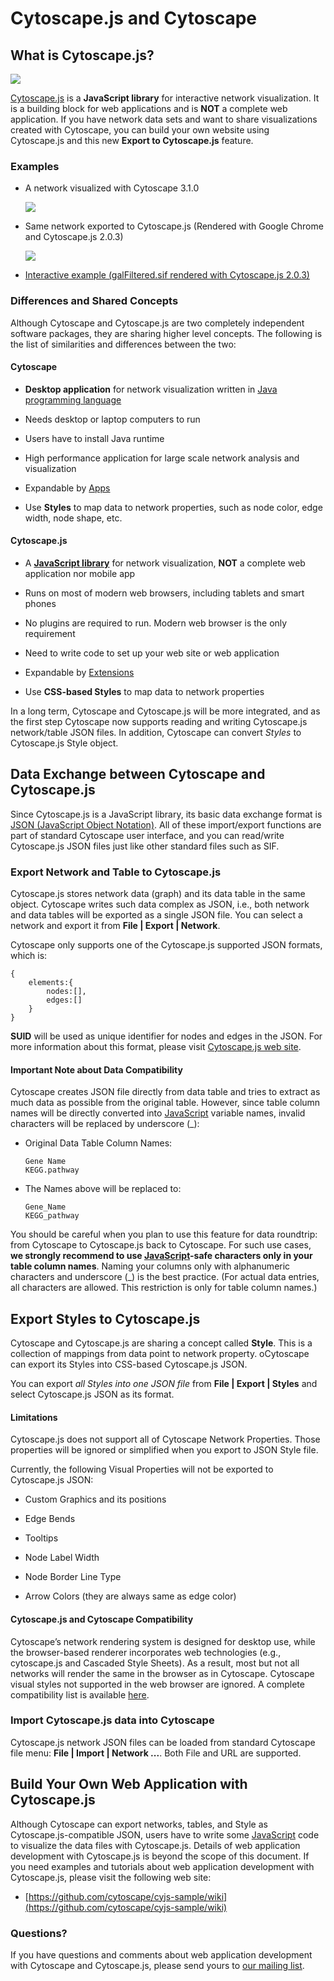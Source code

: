 <a id="cytoscape_js_and_cytoscape"> </a>
# Cytoscape.js and Cytoscape

<a id="what_is_cytoscape_js"> </a>
## What is Cytoscape.js?

![](_static/images/CytoscapeJs/jsWebSite.png)

[Cytoscape.js](http://cytoscape.github.io/cytoscape.js/) is a
**JavaScript library** for interactive network visualization. It is a
building block for web applications and is **NOT** a complete web
application. If you have network data sets and want to share
visualizations created with Cytoscape, you can build your own website
using Cytoscape.js and this new **Export to Cytoscape.js** feature.

<a id="examples"> </a>
### Examples

-   A network visualized with Cytoscape 3.1.0

    ![](_static/images/CytoscapeJs/sampleOriginal.png)

-   Same network exported to Cytoscape.js (Rendered with Google Chrome
    and Cytoscape.js 2.0.3)

    ![](_static/images/CytoscapeJs/sampleExport.png)

-   [Interactive example (galFiltered.sif rendered with
    Cytoscape.js 2.0.3)](http://chianti.ucsd.edu/~kono/dist/)

<a id="differences_and_shared_concepts"> </a>
### Differences and Shared Concepts

Although Cytoscape and Cytoscape.js are two completely independent
software packages, they are sharing higher level concepts. The following
is the list of similarities and differences between the two:

#### Cytoscape

-   **Desktop application** for network visualization written in [Java
    programming language](http://www.java.com/)

-   Needs desktop or laptop computers to run

-   Users have to install Java runtime

-   High performance application for large scale network analysis and
    visualization

-   Expandable by [Apps](http://apps.cytoscape.org/)

-   Use **Styles** to map data to network properties, such as node
    color, edge width, node shape, etc.

#### Cytoscape.js

-   A **[JavaScript library](http://en.wikipedia.org/wiki/JavaScript)**
    for network visualization, **NOT** a complete web application nor
    mobile app

-   Runs on most of modern web browsers, including tablets and smart
    phones

-   No plugins are required to run. Modern web browser is the only
    requirement

-   Need to write code to set up your web site or web application

-   Expandable by
    [Extensions](http://cytoscape.github.io/cytoscape.js/#extensions)

-   Use **CSS-based Styles** to map data to network properties

In a long term, Cytoscape and Cytoscape.js will be more integrated, and
as the first step Cytoscape now supports reading and writing
Cytoscape.js network/table JSON files. In addition, Cytoscape can
convert *Styles* to Cytoscape.js Style object.

<a id="data_exchange_between_cytoscape_and_cytoscape_js"> </a>
## Data Exchange between Cytoscape and Cytoscape.js

Since Cytoscape.js is a JavaScript library, its basic data exchange
format is [JSON (JavaScript Object Notation)](http://www.json.org/). All
of these import/export functions are part of standard Cytoscape user
interface, and you can read/write Cytoscape.js JSON files just like
other standard files such as SIF.

<a id="export_network_and_table_to_cytoscape_js"> </a>
### Export Network and Table to Cytoscape.js

Cytoscape.js stores network data (graph) and its data table in the same
object. Cytoscape writes such data complex as JSON, i.e., both network
and data tables will be exported as a single JSON file. You can select a
network and export it from **File | Export | Network**.

Cytoscape only supports one of the Cytoscape.js supported JSON formats,
which is:

    {
        elements:{
            nodes:[],
            edges:[]
        }
    }

**SUID** will be used as unique identifier for nodes and edges in the
JSON. For more information about this format, please visit [Cytoscape.js
web site](http://cytoscape.github.io/cytoscape.js/).

#### Important Note about Data Compatibility

Cytoscape creates JSON file directly from data table and tries to
extract as much data as possible from the original table. However, since
table column names will be directly converted into
[JavaScript](https://en.wikipedia.org/wiki/JavaScript)
variable names, invalid characters will be replaced by underscore (\_):

-   Original Data Table Column Names:

        Gene Name
        KEGG.pathway

-   The Names above will be replaced to:

        Gene_Name
        KEGG_pathway

You should be careful when you plan to use this feature for data
roundtrip: from Cytoscape to Cytoscape.js back to Cytoscape. For such
use cases, **we strongly recommend to use
[JavaScript](https://en.wikipedia.org/wiki/JavaScript)-safe
characters only in your table column names**. Naming your columns only
with alphanumeric characters and underscore (\_) is the best practice.
(For actual data entries, all characters are allowed. This restriction
is only for table column names.)

<a id="export_styles_to_cytoscape_js"> </a>
## Export Styles to Cytoscape.js

Cytoscape and Cytoscape.js are sharing a concept called **Style**. This
is a collection of mappings from data point to network property.
oCytoscape can export its Styles into CSS-based Cytoscape.js JSON.

You can export *all Styles into one JSON file* from **File | Export |
Styles** and select Cytoscape.js JSON as its format.

#### Limitations

Cytoscape.js does not support all of Cytoscape Network Properties. Those
properties will be ignored or simplified when you export to JSON Style
file.

Currently, the following Visual Properties will not be exported to
Cytoscape.js JSON:

-   Custom Graphics and its positions

-   Edge Bends

-   Tooltips

-   Node Label Width

-   Node Border Line Type

-   Arrow Colors (they are always same as edge color)

#### Cytoscape.js and Cytoscape Compatibility 

Cytoscape’s network rendering system is designed for desktop use, while the browser-based renderer 
incorporates web technologies (e.g., cytoscape.js and Cascaded Style Sheets). As a result, most but 
not all networks will render the same in the browser as in Cytoscape. Cytoscape visual styles not 
supported in the web browser are ignored. A complete compatibility list is available 
[here](https://docs.google.com/spreadsheets/d/1iTDKGjro1-L7HGz1ftozqDKRxjQVSPF28jQLt7XGrSg/edit#gid=0).


<a id="import_cytoscape.js_data_into_cytoscape"> </a>
### Import Cytoscape.js data into Cytoscape

Cytoscape.js network JSON files can be loaded from standard Cytoscape
file menu: **File | Import | Network ...**. Both File and URL are
supported.

<a id="build_your_own_web_application_with_cytoscape_js"> </a>
## Build Your Own Web Application with Cytoscape.js

Although Cytoscape can export networks, tables, and Style as
Cytoscape.js-compatible JSON, users have to write some
[JavaScript](https://en.wikipedia.org/wiki/JavaScript)
code to visualize the data files with Cytoscape.js. Details of web
application development with Cytoscape.js is beyond the scope of this
document. If you need examples and tutorials about web application
development with Cytoscape.js, please visit the following web site:

-   [https://github.com/cytoscape/cyjs-sample/wiki](https://github.com/cytoscape/cyjs-sample/wiki)

<a id="questions"> </a>
### Questions?

If you have questions and comments about web application development
with Cytoscape and Cytoscape.js, please send yours to [our mailing
list](https://groups.google.com/forum/#!forum/cytoscape-discuss).
